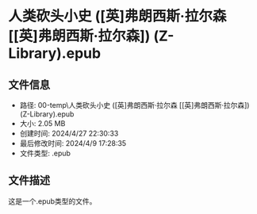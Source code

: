 ﻿# 人类砍头小史 ([英]弗朗西斯·拉尔森 [[英]弗朗西斯·拉尔森]) (Z-Library).epub

## 文件信息
- 路径: 00-temp\人类砍头小史 ([英]弗朗西斯·拉尔森 [[英]弗朗西斯·拉尔森]) (Z-Library).epub
- 大小: 2.05 MB
- 创建时间: 2024/4/27 22:30:33
- 最后修改时间: 2024/4/9 17:28:35
- 文件类型: .epub

## 文件描述
这是一个.epub类型的文件。

